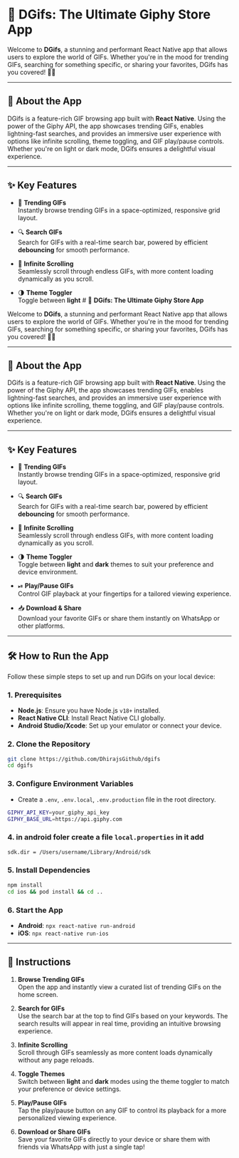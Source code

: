 # 📱 **DGifs: The Ultimate Giphy Store App**

Welcome to **DGifs**, a stunning and performant React Native app that allows users to explore the world of GIFs. Whether you're in the mood for trending GIFs, searching for something specific, or sharing your favorites, DGifs has you covered! 🥳✨

---

## 🚀 **About the App**

DGifs is a feature-rich GIF browsing app built with **React Native**. Using the power of the Giphy API, the app showcases trending GIFs, enables lightning-fast searches, and provides an immersive user experience with options like infinite scrolling, theme toggling, and GIF play/pause controls. Whether you're on light or dark mode, DGifs ensures a delightful visual experience.

---

## ✨ **Key Features**

- 🎥 **Trending GIFs**  
  Instantly browse trending GIFs in a space-optimized, responsive grid layout.  

- 🔍 **Search GIFs**  
  Search for GIFs with a real-time search bar, powered by efficient **debouncing** for smooth performance.  

- 🔄 **Infinite Scrolling**  
  Seamlessly scroll through endless GIFs, with more content loading dynamically as you scroll.  

- 🌗 **Theme Toggler**  
  Toggle between **light** # 📱 **DGifs: The Ultimate Giphy Store App**

Welcome to **DGifs**, a stunning and performant React Native app that allows users to explore the world of GIFs. Whether you're in the mood for trending GIFs, searching for something specific, or sharing your favorites, DGifs has you covered! 🥳✨

---

## 🚀 **About the App**

DGifs is a feature-rich GIF browsing app built with **React Native**. Using the power of the Giphy API, the app showcases trending GIFs, enables lightning-fast searches, and provides an immersive user experience with options like infinite scrolling, theme toggling, and GIF play/pause controls. Whether you're on light or dark mode, DGifs ensures a delightful visual experience.

---

## ✨ **Key Features**

- 🎥 **Trending GIFs**  
  Instantly browse trending GIFs in a space-optimized, responsive grid layout.  

- 🔍 **Search GIFs**  
  Search for GIFs with a real-time search bar, powered by efficient **debouncing** for smooth performance.  

- 🔄 **Infinite Scrolling**  
  Seamlessly scroll through endless GIFs, with more content loading dynamically as you scroll.  

- 🌗 **Theme Toggler**  
  Toggle between **light** and **dark** themes to suit your preference and device environment.  

- ⏯ **Play/Pause GIFs**  
  Control GIF playback at your fingertips for a tailored viewing experience.  

- 📥 **Download & Share**  
  Download your favorite GIFs or share them instantly on WhatsApp or other platforms.  

---

## 🛠 **How to Run the App**

Follow these simple steps to set up and run DGifs on your local device:

### **1. Prerequisites**
- **Node.js**: Ensure you have Node.js `v18+` installed.
- **React Native CLI**: Install React Native CLI globally.
- **Android Studio/Xcode**: Set up your emulator or connect your device.

### **2. Clone the Repository**
```bash
git clone https://github.com/DhirajsGithub/dgifs
cd dgifs
```

### **3. Configure Environment Variables**
- Create a `.env`, `.env.local`, `.env.production` file in the root directory.
```bash
GIPHY_API_KEY=your_giphy_api_key
GIPHY_BASE_URL=https://api.giphy.com
```

### **4. in android foler create a file `local.properties` in it add**
```bash
sdk.dir = /Users/username/Library/Android/sdk
```

### **5. Install Dependencies**
```bash
npm install
cd ios && pod install && cd ..
```

### **6.  Start the App**
- **Android**: `npx react-native run-android`
- **iOS**: `npx react-native run-ios`


---

## 📝 **Instructions**

1. **Browse Trending GIFs**  
   Open the app and instantly view a curated list of trending GIFs on the home screen.  

2. **Search for GIFs**  
   Use the search bar at the top to find GIFs based on your keywords. The search results will appear in real time, providing an intuitive browsing experience.  

3. **Infinite Scrolling**  
   Scroll through GIFs seamlessly as more content loads dynamically without any page reloads.  

4. **Toggle Themes**  
   Switch between **light** and **dark** modes using the theme toggler to match your preference or device settings.  

5. **Play/Pause GIFs**  
   Tap the play/pause button on any GIF to control its playback for a more personalized viewing experience.  

6. **Download or Share GIFs**  
   Save your favorite GIFs directly to your device or share them with friends via WhatsApp with just a single tap!  
